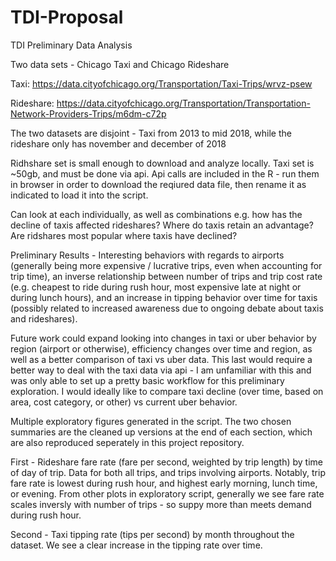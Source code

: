 # TDI-Proposal
TDI Preliminary Data Analysis

Two data sets - Chicago Taxi and Chicago Rideshare

Taxi:
https://data.cityofchicago.org/Transportation/Taxi-Trips/wrvz-psew

Rideshare:
https://data.cityofchicago.org/Transportation/Transportation-Network-Providers-Trips/m6dm-c72p

The two datasets are disjoint - Taxi from 2013 to mid 2018, while the rideshare only has november and december of 2018

Ridhshare set is small enough to download and analyze locally. Taxi set is ~50gb, and must be done via api. Api calls are included in the R - run them in browser in order to download the reqiured data file, then rename it as indicated to load it into the script.

Can look at each individually, as well as combinations e.g. how has the decline of taxis affected rideshares? Where do taxis retain an advantage? Are ridshares most popular where taxis have declined?

Preliminary Results - Interesting behaviors with regards to airports (generally being more expensive / lucrative trips, even when accounting for trip time), an inverse relationship between number of trips and trip cost rate (e.g. cheapest to ride during rush hour, most expensive late at night or during lunch hours), and an increase in tipping behavior over time for taxis (possibly related to increased awareness due to ongoing debate about taxis and rideshares).

Future work could expand looking into changes in taxi or uber behavior by region (airport or otherwise), efficiency changes over time and region, as well as a better comparison of taxi vs uber data. This last would require a better way to deal with the taxi data via api - I am unfamiliar with this and was only able to set up a pretty basic workflow for this preliminary exploration. I would ideally like to compare taxi decline (over time, based on area, cost category, or other) vs current uber behavior.

Multiple exploratory figures generated in the script. The two chosen summaries are the cleaned up versions at the end of each section, which are also reproduced seperately in this project repository.

First - Rideshare fare rate (fare per second, weighted by trip length) by time of day of trip. Data for both all trips, and trips involving airports. Notably, trip fare rate is lowest during rush hour, and highest early morning, lunch time, or evening. From other plots in exploratory script, generally we see fare rate scales inversly with number of trips - so suppy more than meets demand during rush hour.

Second - Taxi tipping rate (tips per second) by month throughout the dataset. We see a clear increase in the tipping rate over time.



